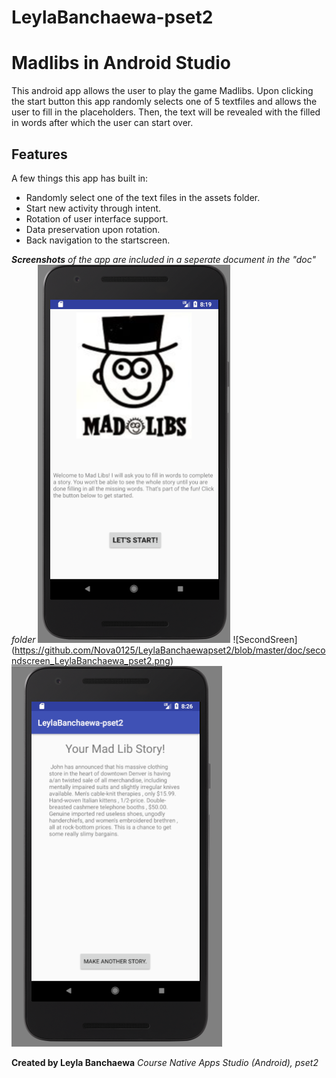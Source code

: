 # LeylaBanchaewa-pset2

# Madlibs in Android Studio

This android app allows the user to play the game Madlibs.
Upon clicking the start button this app randomly selects one of 5 textfiles and allows the user to fill in the placeholders. Then, the text will be revealed with the filled in words after which the user can start over.


## Features

A few things this app has built in:

* Randomly select one of the text files in the assets folder.
* Start new activity through intent.
* Rotation of user interface support.
* Data preservation upon rotation.
* Back navigation to the startscreen.

_**Screenshots** of the app are included in a seperate document in the "doc" folder_
![StartScreen](https://github.com/Nova0125/LeylaBanchaewapset2/blob/master/doc/startscreen_LeylaBanchaewa_pset2.png)
![SecondSreen] (https://github.com/Nova0125/LeylaBanchaewapset2/blob/master/doc/secondscreen_LeylaBanchaewa_pset2.png)
![Endscreen](https://github.com/Nova0125/LeylaBanchaewapset2/blob/master/doc/endscreen_LeylaBanchaewa_pset2.png )

__Created by Leyla Banchaewa__
_Course Native Apps Studio (Android), pset2_
